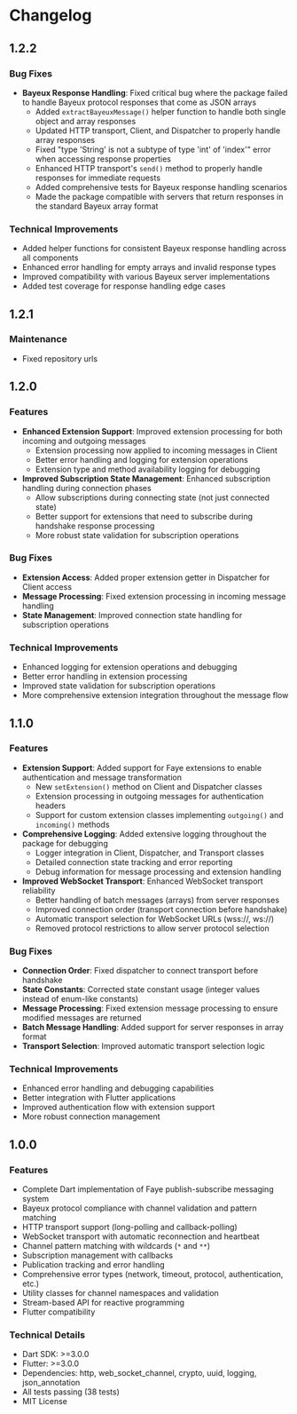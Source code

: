# Changelog

## 1.2.2

### Bug Fixes
- **Bayeux Response Handling**: Fixed critical bug where the package failed to handle Bayeux protocol responses that come as JSON arrays
  - Added `extractBayeuxMessage()` helper function to handle both single object and array responses
  - Updated HTTP transport, Client, and Dispatcher to properly handle array responses
  - Fixed "type 'String' is not a subtype of type 'int' of 'index'" error when accessing response properties
  - Enhanced HTTP transport's `send()` method to properly handle responses for immediate requests
  - Added comprehensive tests for Bayeux response handling scenarios
  - Made the package compatible with servers that return responses in the standard Bayeux array format

### Technical Improvements
- Added helper functions for consistent Bayeux response handling across all components
- Enhanced error handling for empty arrays and invalid response types
- Improved compatibility with various Bayeux server implementations
- Added test coverage for response handling edge cases

## 1.2.1

### Maintenance
- Fixed repository urls

## 1.2.0

### Features
- **Enhanced Extension Support**: Improved extension processing for both incoming and outgoing messages
  - Extension processing now applied to incoming messages in Client
  - Better error handling and logging for extension operations
  - Extension type and method availability logging for debugging
- **Improved Subscription State Management**: Enhanced subscription handling during connection phases
  - Allow subscriptions during connecting state (not just connected state)
  - Better support for extensions that need to subscribe during handshake response processing
  - More robust state validation for subscription operations

### Bug Fixes
- **Extension Access**: Added proper extension getter in Dispatcher for Client access
- **Message Processing**: Fixed extension processing in incoming message handling
- **State Management**: Improved connection state handling for subscription operations

### Technical Improvements
- Enhanced logging for extension operations and debugging
- Better error handling in extension processing
- Improved state validation for subscription operations
- More comprehensive extension integration throughout the message flow

## 1.1.0

### Features
- **Extension Support**: Added support for Faye extensions to enable authentication and message transformation
  - New `setExtension()` method on Client and Dispatcher classes
  - Extension processing in outgoing messages for authentication headers
  - Support for custom extension classes implementing `outgoing()` and `incoming()` methods
- **Comprehensive Logging**: Added extensive logging throughout the package for debugging
  - Logger integration in Client, Dispatcher, and Transport classes
  - Detailed connection state tracking and error reporting
  - Debug information for message processing and extension handling
- **Improved WebSocket Transport**: Enhanced WebSocket transport reliability
  - Better handling of batch messages (arrays) from server responses
  - Improved connection order (transport connection before handshake)
  - Automatic transport selection for WebSocket URLs (wss://, ws://)
  - Removed protocol restrictions to allow server protocol selection

### Bug Fixes
- **Connection Order**: Fixed dispatcher to connect transport before handshake
- **State Constants**: Corrected state constant usage (integer values instead of enum-like constants)
- **Message Processing**: Fixed extension message processing to ensure modified messages are returned
- **Batch Message Handling**: Added support for server responses in array format
- **Transport Selection**: Improved automatic transport selection logic

### Technical Improvements
- Enhanced error handling and debugging capabilities
- Better integration with Flutter applications
- Improved authentication flow with extension support
- More robust connection management

## 1.0.0

### Features
- Complete Dart implementation of Faye publish-subscribe messaging system
- Bayeux protocol compliance with channel validation and pattern matching
- HTTP transport support (long-polling and callback-polling)
- WebSocket transport with automatic reconnection and heartbeat
- Channel pattern matching with wildcards (`*` and `**`)
- Subscription management with callbacks
- Publication tracking and error handling
- Comprehensive error types (network, timeout, protocol, authentication, etc.)
- Utility classes for channel namespaces and validation
- Stream-based API for reactive programming
- Flutter compatibility

### Technical Details
- Dart SDK: >=3.0.0
- Flutter: >=3.0.0
- Dependencies: http, web_socket_channel, crypto, uuid, logging, json_annotation
- All tests passing (38 tests)
- MIT License
